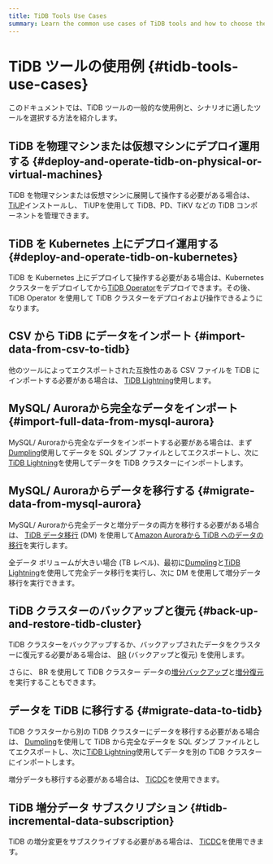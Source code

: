 ```yaml
---
title: TiDB Tools Use Cases
summary: Learn the common use cases of TiDB tools and how to choose the tools.
---
```


# TiDB ツールの使用例 {#tidb-tools-use-cases}

このドキュメントでは、TiDB ツールの一般的な使用例と、シナリオに適したツールを選択する方法を紹介します。

## TiDB を物理マシンまたは仮想マシンにデプロイ運用する {#deploy-and-operate-tidb-on-physical-or-virtual-machines}

TiDB を物理マシンまたは仮想マシンに展開して操作する必要がある場合は、 [<a href="/tiup/tiup-overview.md">TiUP</a>](/tiup/tiup-overview.md)インストールし、 TiUPを使用して TiDB、PD、TiKV などの TiDB コンポーネントを管理できます。

## TiDB を Kubernetes 上にデプロイ運用する {#deploy-and-operate-tidb-on-kubernetes}

TiDB を Kubernetes 上にデプロイして操作する必要がある場合は、Kubernetes クラスターをデプロイしてから[<a href="https://docs.pingcap.com/tidb-in-kubernetes/stable">TiDB Operator</a>](https://docs.pingcap.com/tidb-in-kubernetes/stable)をデプロイできます。その後、 TiDB Operator を使用して TiDB クラスターをデプロイおよび操作できるようになります。

## CSV から TiDB にデータをインポート {#import-data-from-csv-to-tidb}

他のツールによってエクスポートされた互換性のある CSV ファイルを TiDB にインポートする必要がある場合は、 [<a href="/tidb-lightning/tidb-lightning-overview.md">TiDB Lightning</a>](/tidb-lightning/tidb-lightning-overview.md)使用します。

## MySQL/ Auroraから完全なデータをインポート {#import-full-data-from-mysql-aurora}

MySQL/ Auroraから完全なデータをインポートする必要がある場合は、まず[<a href="/dumpling-overview.md">Dumpling</a>](/dumpling-overview.md)使用してデータを SQL ダンプ ファイルとしてエクスポートし、次に[<a href="/tidb-lightning/tidb-lightning-overview.md">TiDB Lightning</a>](/tidb-lightning/tidb-lightning-overview.md)を使用してデータを TiDB クラスターにインポートします。

## MySQL/ Auroraからデータを移行する {#migrate-data-from-mysql-aurora}

MySQL/ Auroraから完全データと増分データの両方を移行する必要がある場合は、 [<a href="/dm/dm-overview.md">TiDB データ移行</a>](/dm/dm-overview.md) (DM) を使用して[<a href="/migrate-aurora-to-tidb.md">Amazon Auroraから TiDB へのデータの移行</a>](/migrate-aurora-to-tidb.md)を実行します。

全データ ボリュームが大きい場合 (TB レベル)、最初に[<a href="/dumpling-overview.md">Dumpling</a>](/dumpling-overview.md)と[<a href="/tidb-lightning/tidb-lightning-overview.md">TiDB Lightning</a>](/tidb-lightning/tidb-lightning-overview.md)を使用して完全データ移行を実行し、次に DM を使用して増分データ移行を実行できます。

## TiDB クラスターのバックアップと復元 {#back-up-and-restore-tidb-cluster}

TiDB クラスターをバックアップするか、バックアップされたデータをクラスターに復元する必要がある場合は、 [<a href="/br/backup-and-restore-overview.md">BR</a>](/br/backup-and-restore-overview.md) (バックアップと復元) を使用します。

さらに、 BR を使用して TiDB クラスター データの[<a href="/br/br-incremental-guide.md#back-up-incremental-data">増分バックアップ</a>](/br/br-incremental-guide.md#back-up-incremental-data)と[<a href="/br/br-incremental-guide.md#restore-incremental-data">増分復元</a>](/br/br-incremental-guide.md#restore-incremental-data)を実行することもできます。

## データを TiDB に移行する {#migrate-data-to-tidb}

TiDB クラスターから別の TiDB クラスターにデータを移行する必要がある場合は、 [<a href="/dumpling-overview.md">Dumpling</a>](/dumpling-overview.md)を使用して TiDB から完全なデータを SQL ダンプ ファイルとしてエクスポートし、次に[<a href="/tidb-lightning/tidb-lightning-overview.md">TiDB Lightning</a>](/tidb-lightning/tidb-lightning-overview.md)使用してデータを別の TiDB クラスターにインポートします。

増分データも移行する必要がある場合は、 [<a href="/ticdc/ticdc-overview.md">TiCDC</a>](/ticdc/ticdc-overview.md)を使用できます。

## TiDB 増分データ サブスクリプション {#tidb-incremental-data-subscription}

TiDB の増分変更をサブスクライブする必要がある場合は、 [<a href="/ticdc/ticdc-overview.md">TiCDC</a>](/ticdc/ticdc-overview.md)を使用できます。
